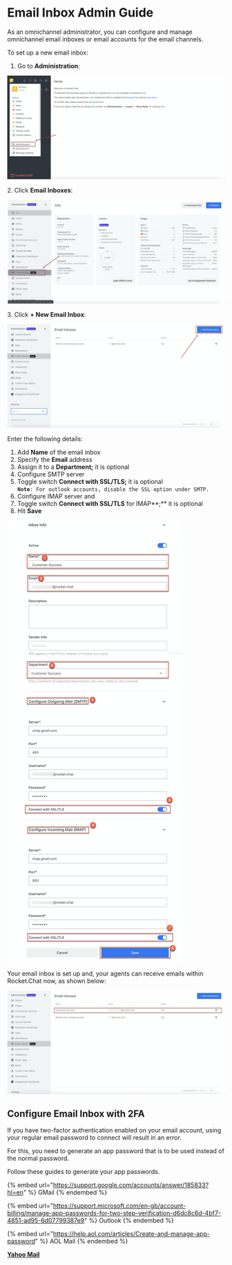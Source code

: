 # Email Inbox Admin Guide

As an omnichannel administrator, you can configure and manage omnichannel email inboxes or email accounts for the email channels.

To set up a new email inbox:

1. Go to **Administration**:

![](<../../../../.gitbook/assets/image (231).png>)

2\. Click **Email Inboxes**:

![](<../../../../.gitbook/assets/image (232).png>)

3\. Click **+ New Email Inbox**:

![](<../../../../.gitbook/assets/image (245).png>)

Enter the following details:

1. Add **Name** of the email inbox
2. Specify the **Email** address
3. Assign it to a **Department;** it is optional
4. Configure SMTP server
5. Toggle switch **Connect with SSL/TLS;** it is optional\
   **`Note`**`: For outlook accounts, disable the SSL option under SMTP.`
6. Configure IMAP server and
7. Toggle switch **Connect with SSL/TLS** for IMAP\*\*;\*\* it is optional
8. Hit **Save**

![](<../../../../.gitbook/assets/image (234).png>)

Your email inbox is set up and, your agents can receive emails within Rocket.Chat now, as shown below:

![](<../../../../.gitbook/assets/image (246).png>)

## Configure Email Inbox with 2FA

If you have two-factor authentication enabled on your email account, using your regular email password to connect will result in an error.

For this, you need to generate an app password that is to be used instead of the normal password.

Follow these guides to generate your app passwords.

{% embed url="https://support.google.com/accounts/answer/185833?hl=en" %}
GMail
{% endembed %}

{% embed url="https://support.microsoft.com/en-gb/account-billing/manage-app-passwords-for-two-step-verification-d6dc8c6d-4bf7-4851-ad95-6d07799387e9" %}
Outlook
{% endembed %}

{% embed url="https://help.aol.com/articles/Create-and-manage-app-password" %}
AOL Mail
{% endembed %}

[**Yahoo Mail**](https://help.yahoo.com/kb/generate-manage-third-party-passwords-sln15241.html)
